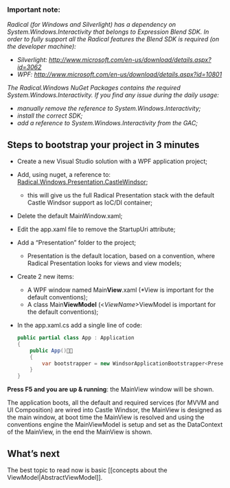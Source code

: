 ### Important note:

*Radical (for Windows and Silverlight) has a dependency on System.Windows.Interactivity that belongs to Expression Blend SDK.
In order to fully support all the Radical features the Blend SDK is required (on the developer machine):*

* *Silverlight: http://www.microsoft.com/en-us/download/details.aspx?id=3062*
* *WPF: http://www.microsoft.com/en-us/download/details.aspx?id=10801*

*The Radical.Windows NuGet Packages contains the required System.Windows.Interactivity. If you find any issue during the daily usage:*

* *manually remove the reference to System.Windows.Interactivity;*
* *install the correct SDK;*
* *add a reference to System.Windows.Interactivity from the GAC;*

## Steps to bootstrap your project in 3 minutes

* Create a new Visual Studio solution with a WPF application project;
* Add, using nuget, a reference to: [Radical.Windows.Presentation.CastleWindsor](https://www.nuget.org/packages/Radical.Windows.Presentation.CastleWindsor);
	* this will give us the full Radical Presentation stack with the default Castle Windsor support as IoC/DI container;
* Delete the default MainWindow.xaml;
* Edit the app.xaml file to remove the StartupUri attribute;
* Add a “Presentation” folder to the project;
	* Presentation is the default location, based on a convention, where Radical Presentation looks for views and view models;
* Create 2 new items:
	* A WPF window named Main**View**.xaml (*View is important for the default conventions);
	* A class Main**ViewModel** (<*ViewName*>ViewModel is important for the default conventions);
* In the app.xaml.cs add a single line of code:
	
	```csharp
	public partial class App : Application
	{
    	public App()
    	{
    		var bootstrapper = new WindsorApplicationBootstrapper<Presentation.MainView>();
    	}
	}
	```

**Press F5 and you are up & running**: the MainView window will be shown.

The application boots, all the default and required services (for MVVM and UI Composition) are wired into Castle Windsor, the MainView is designed as the main window, at boot time the MainView is resolved and using the conventions engine the MainViewModel is setup and set as the DataContext of the MainView, in the end the MainView is shown.

## What’s next

The best topic to read now is basic [[concepts about the ViewModel|AbstractViewModel]].
